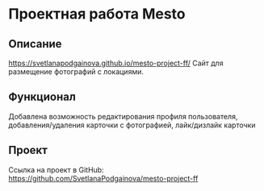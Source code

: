 # Проектная работа Mesto
## Описание
https://svetlanapodgainova.github.io/mesto-project-ff/
Сайт для размещение фотографий с локациями.
## Функционал
Добавлена возможность редактирования профиля пользователя, добавления/удаления карточки с фотографией, лайк/дизлайк карточки

## Проект
Ссылка на проект в GitHub:  
https://github.com/SvetlanaPodgainova/mesto-project-ff
